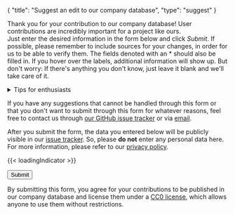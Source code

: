 {
    "title": "Suggest an edit to our company database",
    "type": "suggest"
}

Thank you for your contribution to our company database! User contributions are incredibly important for a project like ours.  
Just enter the desired information in the form below and click *Submit*. If possible, please remember to include sources for your changes, in order for us to be able to verify them. The fields denoted with an * should also be filled in. If you hover over the labels, additional information will show up. But don't worry: If there's anything you don't know, just leave it blank and we'll take care of it.

<details>
<summary>Tips for enthusiasts</summary>
If you want to get into the details of how we collect the data for our company database, you can read these tips.
Considering these tips when suggesting companies helps us a lot, but is <strong>completely optional</strong>. Whether you follow none of these tips, one, some, or all: We are happy about every suggestion!

- The first and best starting point for obtaining information about a company is the privacy policy. It also makes for a great `source`.
- We really don't want any personal data in our database. This includes names in emails, e.g. <code>john.doe@example.org</code>.
- We prefer the contact details of a data protection officer over the regular contact details of a company.
    - c/o External Data Protection Officer Ltd.  
      Example road 1  
      12345 City  
      Germany  
- You can see our preferred address format above: Separate lines with line breaks, do not include the company name and add the country as the last line.
- If the company's email is obviously privacy related, e.g. `privacy@` or `gdpr@`, you can set `Suggested transport medium` to email.
- If you want to learn even more, you can check out our [`data` repository on GitHub](https://github.com/datenanfragen/data/).

</details>

If you have any suggestions that cannot be handled through this form or that you don't want to submit through this form for whatever reasons, feel free to contact us through [our GitHub issue tracker](https://github.com/datenanfragen/data/issues) or via [email](mailto:data@datarequests.org).

<div class="box box-warning">After you submit the form, the data you entered below will be publicly visible in our <a href="https://github.com/datenanfragen/data/issues">issue tracker</a>. So, please <strong>do not</strong> enter any personal data here.<br>For more information, please refer to our <a href="/privacy/#user-content-in-our-company-database">privacy policy</a>.</div>

{{< loadingIndicator >}}

<div id="suggest-form">
<button id="submit-suggest-form" class="button button-primary">Submit <span class="icon icon-arrow-right"></span></button><div class="clearfix"></div>
</div>

By submitting this form, you agree for your contributions to be published in our company database and license them under a [CC0 license](https://creativecommons.org/publicdomain/zero/1.0), which allows anyone to use them without restrictions.
